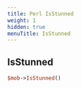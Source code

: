 ```yaml
---
title: Perl IsStunned
weight: 1
hidden: true
menuTitle: IsStunned
---
```

## IsStunned
```perl
$mob->IsStunned()
```